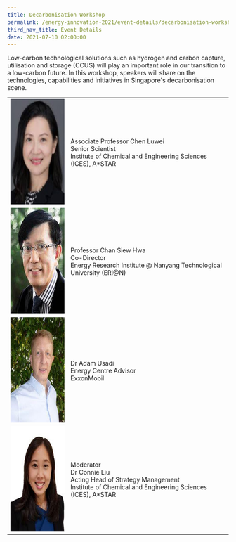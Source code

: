```yaml
---
title: Decarbonisation Workshop
permalink: /energy-innovation-2021/event-details/decarbonisation-workshop/
third_nav_title: Event Details
date: 2021-07-10 02:00:00
---
```

Low-carbon technological solutions such as hydrogen and carbon capture, utilisation and storage (CCUS) will play an important role in our transition to a low-carbon future. In this workshop, speakers will share on the technologies, capabilities and initiatives in Singapore's decarbonisation scene.

<div class="speakers-tbl-container">
  <table>
    <tr>
	  <td><img src="/images/speakers/chen-luwei.jpg" alt="Chen Luwei" width="180" height="240" /></td>
	  <td>
	    <p><span class="speaker-name">Associate Professor Chen Luwei</span><br>
		Senior Scientist<br>
		Institute of Chemical and Engineering Sciences (ICES), A*STAR</p>
	  </td>
	</tr>
	<tr>
	  <td><img src="/images/speakers/chan-siew-hwa.jpg" alt="Chan Siew Hwa" width="180" height="240" /></td>
	  <td>
	    <p><span class="speaker-name">Professor Chan Siew Hwa</span><br>
		Co-Director<br>
		Energy Research Institute @ Nanyang Technological University (ERI@N)</p>
	  </td>
	</tr>
	<tr>
	  <td><img src="/images/speakers/adam-usadi.jpg" alt="Adam Usadi" width="180" height="240" /></td>
	  <td>
	    <p><span class="speaker-name">Dr Adam Usadi</span><br>
		Energy Centre Advisor<br>
		ExxonMobil</p>
	  </td>
	</tr>
	<tr>
	  <td><img src="/images/speakers/connie-liu.jpg" alt="Connie Liu" width="180" height="240" /></td>
	  <td>
	    <p><span class="moderator-text">Moderator</span><br>
		<span class="speaker-name">Dr Connie Liu</span><br>
		Acting Head of Strategy Management<br>
		Institute of Chemical and Engineering Sciences (ICES), A*STAR</p>
	  </td>
	</tr>
  </table>
</div>
